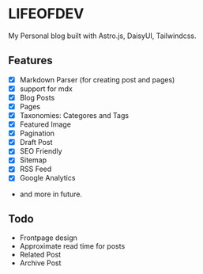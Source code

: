 # LIFEOFDEV

My Personal blog built with Astro.js, DaisyUI, Tailwindcss.

## Features

- [x] Markdown Parser (for creating post and pages)
- [x] support for mdx
- [x] Blog Posts
- [x] Pages
- [x] Taxonomies: Categores and Tags
- [x] Featured Image
- [x] Pagination
- [x] Draft Post
- [x] SEO Friendly
- [x] Sitemap
- [x] RSS Feed
- [x] Google Analytics
- and more in future.

## Todo

- Frontpage design
- Approximate read time for posts
- Related Post
- Archive Post
